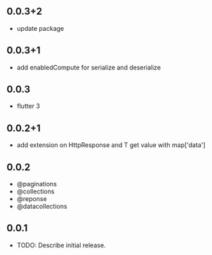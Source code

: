## 0.0.3+2
* update package

## 0.0.3+1

* add enabledCompute for serialize and deserialize

## 0.0.3

* flutter 3

## 0.0.2+1

* add extension on HttpResponse and T get value with map['data']

## 0.0.2

* @paginations
* @collections
* @reponse
* @datacollections


## 0.0.1

* TODO: Describe initial release.
